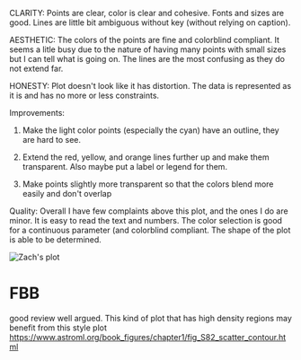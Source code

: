CLARITY: Points are clear, color is clear and cohesive. Fonts and sizes are good. Lines are little bit ambiguous without key (without relying on caption).

AESTHETIC: The colors of the points are fine and colorblind compliant. It seems a litle busy due to the nature of having many points
with small sizes but I can tell what is going on. The lines are the most confusing as they do not extend far.

HONESTY: Plot doesn't look like it has distortion. The data is represented as it is and has no more or less constraints.

Improvements:
1. Make the light color points (especially the cyan) have an outline, they are hard to see.

2. Extend the red, yellow, and orange lines further up and make them transparent. Also maybe put a label or legend for them.

3. Make points slightly more transparent so that the colors blend more easily and don't overlap

Quality: Overall I have few complaints above this plot, and the ones I do are minor. It is easy to read the text and numbers. 
The color selection is good for a continuous parameter (and colorblind compliant. The shape of the plot is able to be determined.


![Zach's plot](https://raw.githubusercontent.com/ZachGermain/DSPS_zgermain/master/HW8_zGermain/eaAlbedoAst.png)

# FBB 

good review well argued. This kind of plot that has high density regions may benefit from this style plot https://www.astroml.org/book_figures/chapter1/fig_S82_scatter_contour.html
